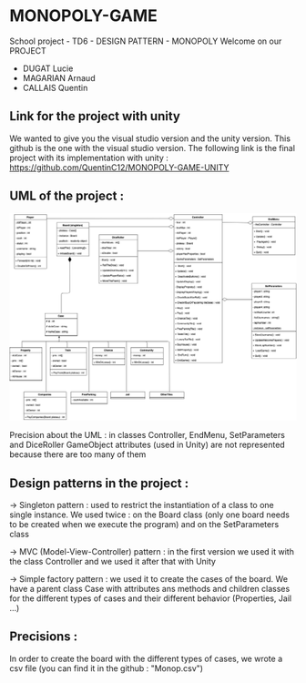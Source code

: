 # MONOPOLY-GAME
School project - TD6 - DESIGN PATTERN - MONOPOLY
Welcome on our PROJECT
<ul>
<li>DUGAT Lucie</li>
<li>MAGARIAN Arnaud</li>
<li>CALLAIS Quentin</li>
</ul>

## Link for the project with unity 
We wanted to give you the visual studio version and the unity version. This github is the one with the visual studio version.
The following link is the final project with its implementation with unity : 
https://github.com/QuentinC12/MONOPOLY-GAME-UNITY

## UML of the project : 
![](UML/Monopoly-3.png)

Precision about the UML : in classes Controller, EndMenu, SetParameters and DiceRoller GameObject attributes (used in Unity) are not represented because there are too many of them

## Design patterns in the project : 
-> Singleton pattern : used to restrict the instantiation of a class to one single instance.
   We used twice : on the Board class (only one board needs to be created when we execute the program) and on the SetParameters class 
   
-> MVC (Model-View-Controller) pattern : in the first version we used it with the class Controller and we used it after that with Unity

-> Simple factory pattern : we used it to create the cases of the board. We have a parent class Case with attributes ans methods and children classes for the different types of cases and their different behavior (Properties, Jail ...) 

## Precisions : 
In order to create the board with the different types of cases, we wrote a csv file (you can find it in the github  : "Monop.csv")

